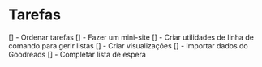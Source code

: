 # Tarefas

[] - Ordenar tarefas
[] - Fazer um mini-site
[] - Criar utilidades de linha de comando para gerir listas
[] - Criar visualizações
[] - Importar dados do Goodreads
[] - Completar lista de espera
